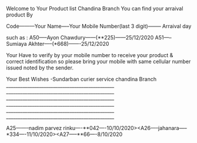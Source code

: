 Welcome to Your Product list Chandina Branch
You can find your arraival product By

Code———Your Name—–Your Mobile Number(last 3 digit)——– Arraival day

such as : A50—–Ayon Chawdury——(**225)——25/12/2020 A51—–Sumiaya Akhter—–(*668)——-25/12/2020

Your Have to verify by your mobile number to receive your product & correct identification so please bring your mobile with same cellular number issued noted by the sender.

Your Best Wishes -Sundarban curier service chandina Branch ______________________________________________ ______________________________________________ ______________________________________________ ______________________________________________ ______________________________________________ ______________________________________________

A25——–nadim parvez rinku—-**042—-10/10/2020><A26—–jahanara—–*334—-11/10/2020><A27—–**66—-8/10/2020
